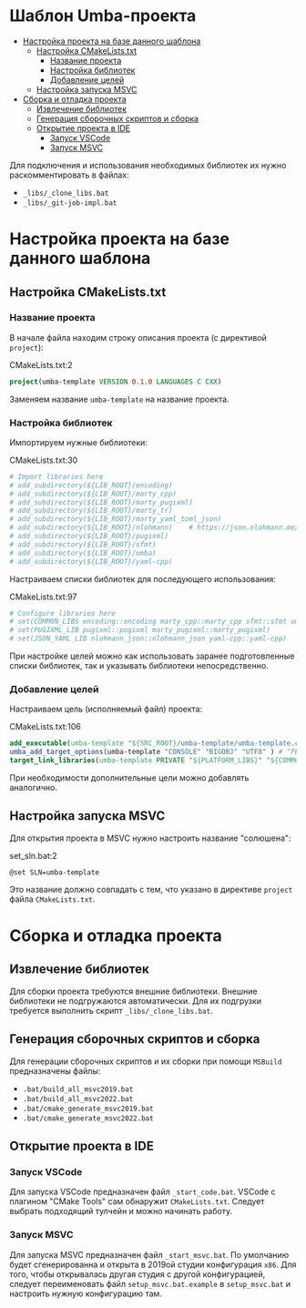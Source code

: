 # Шаблон Umba-проекта

  - [Настройка проекта на базе данного шаблона](#user-content-настройка-проекта-на-базе-данного-шаблона)
    - [Настройка CMakeLists.txt](#user-content-настройка-cmakeliststxt)
      - [Название проекта](#user-content-название-проекта)
      - [Настройка библиотек](#user-content-настройка-библиотек)
      - [Добавление целей](#user-content-добавление-целей)
    - [Настройка запуска MSVC](#user-content-настройка-запуска-msvc)
  - [Сборка и отладка проекта](#user-content-сборка-и-отладка-проекта)
    - [Извлечение библиотек](#user-content-извлечение-библиотек)
    - [Генерация сборочных скриптов и сборка](#user-content-генерация-сборочных-скриптов-и-сборка)
    - [Открытие проекта в IDE](#user-content-открытие-проекта-в-ide)
      - [Запуск VSCode](#user-content-запуск-vscode)
      - [Запуск MSVC](#user-content-запуск-msvc)


Для подключения и использования необходимых библиотек их нужно раскомментировать в файлах:

 - `_libs/_clone_libs.bat`
 - `_libs/_git-job-impl.bat`


# Настройка проекта на базе данного шаблона

## Настройка CMakeLists.txt

### Название проекта

В начале файла находим строку описания проекта (с директивой `project`):

CMakeLists.txt:2
```cmake
project(umba-template VERSION 0.1.0 LANGUAGES C CXX)
```

Заменяем название `umba-template` на название проекта.



### Настройка библиотек

Импортируем нужные библиотеки:

CMakeLists.txt:30
```cmake
# Import libraries here
# add_subdirectory(${LIB_ROOT}/encoding)
# add_subdirectory(${LIB_ROOT}/marty_cpp)
# add_subdirectory(${LIB_ROOT}/marty_pugixml)
# add_subdirectory(${LIB_ROOT}/marty_tr)
# add_subdirectory(${LIB_ROOT}/marty_yaml_toml_json)
# add_subdirectory(${LIB_ROOT}/nlohmann)    # https://json.nlohmann.me/integration/cmake/#external
# add_subdirectory(${LIB_ROOT}/pugixml)
# add_subdirectory(${LIB_ROOT}/sfmt)
# add_subdirectory(${LIB_ROOT}/umba)
# add_subdirectory(${LIB_ROOT}/yaml-cpp)
```


Настраиваем списки библиотек для последующего использования:

CMakeLists.txt:97
```cmake
# Configure libraries here
# set(COMMON_LIBS encoding::encoding marty_cpp::marty_cpp sfmt::sfmt umba::umba)
# set(PUGIXML_LIB pugixml::pugixml marty_pugixml::marty_pugixml)
# set(JSON_YAML_LIB nlohmann_json::nlohmann_json yaml-cpp::yaml-cpp)
```

При настройке целей можно как использовать заранее подготовленные списки библиотек, так и указывать библиотеки непосредственно.


### Добавление целей

Настраиваем цель (исполняемый файл) проекта:

CMakeLists.txt:106
```cmake
add_executable(umba-template "${SRC_ROOT}/umba-template/umba-template.cpp" "${headers}")
umba_add_target_options(umba-template "CONSOLE" "BIGOBJ" "UTF8" ) # "PEDANTIC" "WERR"
target_link_libraries(umba-template PRIVATE "${PLATFORM_LIBS}" "${COMMON_LIBS}")
```

При необходимости дополнительные цели можно добавлять аналогично.


## Настройка запуска MSVC

Для открытия проекта в MSVC нужно настроить название "солюшена":

set_sln.bat:2
```
@set SLN=umba-template
```

Это название должно совпадать с тем, что указано в директиве `project` файла `CMakeLists.txt`.


# Сборка и отладка проекта


## Извлечение библиотек

Для сборки проекта требуются внешние библиотеки. Внешние библиотеки не подгружаются автоматически.
Для их подгрузки требуется выполнить скрипт `_libs/_clone_libs.bat`.


## Генерация сборочных скриптов и сборка

Для генерации сборочных скриптов и их сборки при помощи `MSBuild` предназначены файлы:

 - `.bat/build_all_msvc2019.bat`
 - `.bat/build_all_msvc2022.bat`
 - `.bat/cmake_generate_msvc2019.bat`
 - `.bat/cmake_generate_msvc2022.bat`


## Открытие проекта в IDE

### Запуск VSCode

Для запуска VSCode предназначен файл `_start_code.bat`. 
VSCode с плагином "CMake Tools" сам обнаружит `CMakeLists.txt`. Следует выбрать подходящий тулчейн
и можно начинать работу.


### Запуск MSVC

Для запуска MSVC предназначен файл `_start_msvc.bat`.
По умолчанию будет сгенерированна и открыта в 2019ой студии конфигурация `x86`.
Для того, чтобы открывалась другая студия с другой конфигурацией, следует
переименовать файл `setup_msvc.bat.example` в `setup_msvc.bat` и настроить нужную конфигурацию там.





